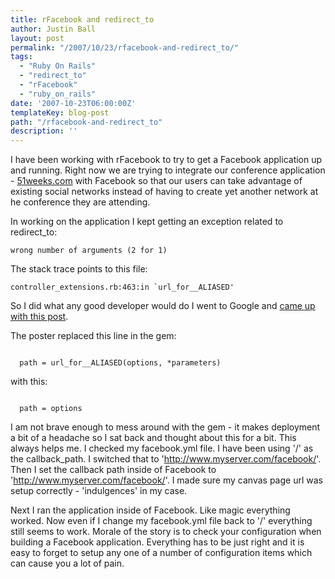 ```yaml
---
title: rFacebook and redirect_to
author: Justin Ball
layout: post
permalink: "/2007/10/23/rfacebook-and-redirect_to/"
tags:
  - "Ruby On Rails"
  - "redirect_to"
  - "rFacebook"
  - "ruby_on_rails"
date: '2007-10-23T06:00:00Z'
templateKey: blog-post
path: "/rfacebook-and-redirect_to"
description: ''
---
```


I have been working with rFacebook to try to get a Facebook application up and running.  Right now we are trying to integrate our conference application - <a href="http://www.51weeks.com">51weeks.com</a> with Facebook so that our users can take advantage of existing social networks instead of having to create yet another network at he conference they are attending.

In working on the application I kept getting an exception related to redirect_to:
<pre><code class="ruby">wrong number of arguments (2 for 1) </pre></code>

The stack trace points to this file:
<pre><code class="ruby">controller_extensions.rb:463:in `url_for__ALIASED'</pre></code>

So I did what any good developer would do I went to Google and <a href="http://okwithfailure.com/2007/10/21/a-fix-for-this-rfacebook-bug">came up with this post</a>.

The poster replaced this line in the gem:
<pre><code class="ruby">
  path = url_for__ALIASED(options, *parameters)
</pre></code>

with this:
<pre><code class="ruby">
  path = options
</pre></code>

I am not brave enough to mess around with the gem - it makes deployment a bit of a headache so I sat back and thought about this for a bit.  This always helps me.  I checked my facebook.yml file.  I have been using '/' as the callback_path.  I switched that to 'http://www.myserver.com/facebook/'.  Then I set the callback path inside of Facebook to 'http://www.myserver.com/facebook/'.  I made sure my canvas page url was setup correctly - 'indulgences' in my case.

Next I ran the application inside of Facebook.  Like magic everything worked.  Now even if I change my facebook.yml file back to '/' everything still seems to work.  Morale of the story is to check your configuration when building a Facebook application.  Everything has to be just right and it is easy to forget to setup any one of a number of configuration items which can cause you a lot of pain.
